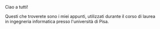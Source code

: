 Ciao a tutti!

Questi che troverete sono i miei appunti, utilizzati durante il corso di laurea in ingegneria informatica presso l'università di Pisa.

